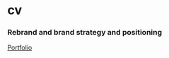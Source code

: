 # cv
### Rebrand and brand strategy and positioning

[Portfolio](https://resume.joshuaeyenike.com.ng/)
